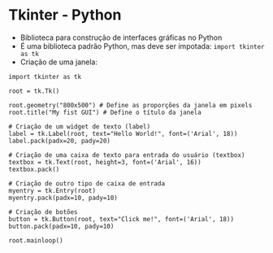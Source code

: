 # Tkinter - Python
- Biblioteca para construção de interfaces gráficas no Python
- É uma biblioteca padrão Python, mas deve ser impotada: `import tkinter as tk`
- Criação de uma janela:
```
import tkinter as tk

root = tk.Tk()

root.geometry("800x500") # Define as proporções da janela em pixels
root.title("My fist GUI") # Define o título da janela

# Criação de um widget de texto (label)
label = tk.Label(root, text="Hello World!", font=('Arial', 18))
label.pack(padx=20, pady=20)

# Criação de uma caixa de texto para entrada do usuário (textbox)
textbox = tk.Text(root, height=3, font=('Arial', 16))
textbox.pack()

# Criação de outro tipo de caixa de entrada
myentry = tk.Entry(root)
myentry.pack(padx=10, pady=10)

# Criação de botões
button = tk.Button(root, text="Click me!", font=('Arial', 18))
button.pack(padx=10, pady=10)

root.mainloop()
```
